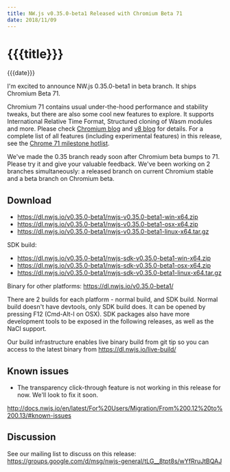 ```yaml
---
title: NW.js v0.35.0-beta1 Released with Chromium Beta 71
date: 2018/11/09
---
```

# {{{title}}}
{{{date}}}

I'm excited to announce NW.js 0.35.0-beta1 in beta branch. It ships Chromium Beta 71.

Chromium 71 contains usual under-the-hood performance and stability tweaks, but there are also some cool new features to explore. It supports International Relative Time Format, Structured cloning of Wasm modules and more. Please check [Chromium blog](https://blog.chromium.org/2018/10/chrome-71-beta-relative-time-formats.html) and [v8 blog](https://v8.dev/blog/v8-release-71) for details. For a complete list of all features (including experimental features) in this release, see the [Chrome 71 milestone hotlist](https://www.chromestatus.com/features#milestone=71).

We've made the 0.35 branch ready soon after Chromium beta bumps to 71. Please try it and give your valuable feedback. We've been working on 2 branches simultaneously: a released branch on current Chromium stable and a beta branch on Chromium beta.

## Download 

* https://dl.nwjs.io/v0.35.0-beta1/nwjs-v0.35.0-beta1-win-x64.zip 
* https://dl.nwjs.io/v0.35.0-beta1/nwjs-v0.35.0-beta1-osx-x64.zip 
* https://dl.nwjs.io/v0.35.0-beta1/nwjs-v0.35.0-beta1-linux-x64.tar.gz 

SDK build: 
* https://dl.nwjs.io/v0.35.0-beta1/nwjs-sdk-v0.35.0-beta1-win-x64.zip 
* https://dl.nwjs.io/v0.35.0-beta1/nwjs-sdk-v0.35.0-beta1-osx-x64.zip 
* https://dl.nwjs.io/v0.35.0-beta1/nwjs-sdk-v0.35.0-beta1-linux-x64.tar.gz 

Binary for other platforms: https://dl.nwjs.io/v0.35.0-beta1/ 

There are 2 builds for each platform - normal build, and SDK build. Normal build doesn't have devtools, only SDK build does. lt can be opened by pressing F12 (Cmd-Alt-I on OSX). SDK packages also have more development tools to be exposed in the following releases, as well as the NaCl support.

Our build infrastructure enables live binary build from git tip so you can access to the latest binary from https://dl.nwjs.io/live-build/ 

## Known issues 

* The transparency click-through feature is not working in this release for now. We'll look to fix it soon.

http://docs.nwjs.io/en/latest/For%20Users/Migration/From%200.12%20to%200.13/#known-issues

## Discussion

See our mailing list to discuss on this release: https://groups.google.com/d/msg/nwjs-general/tLG__8tpt8s/wYfRruJtBQAJ
